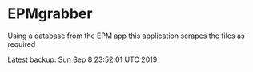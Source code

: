 # EPMgrabber
Using a database from the EPM app this application scrapes the files as required


Latest backup: Sun Sep 8 23:52:01 UTC 2019
